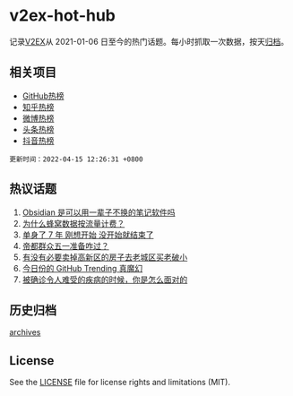 # v2ex-hot-hub

 记录[V2EX](https://www.v2ex.com/)从 2021-01-06 日至今的热门话题。每小时抓取一次数据，按天[归档](archives)。
 
 ## 相关项目

- [GitHub热榜](https://github.com/snaildev/github-hot-hub)
- [知乎热榜](https://github.com/snaildev/zhihu-hot-hub)
- [微博热榜](https://github.com/snaildev/weibo-hot-hub)
- [头条热榜](https://github.com/snaildev/toutiao-hot-hub)
- [抖音热榜](https://github.com/snaildev/douyin-hot-hub)


 `更新时间：2022-04-15 12:26:31 +0800`

## 热议话题

1. [Obsidian 是可以用一辈子不换的笔记软件吗](https://www.v2ex.com/t/847011)
1. [为什么蜂窝数据按流量计费？](https://www.v2ex.com/t/847064)
1. [单身了 7 年 刚想开始 没开始就结束了](https://www.v2ex.com/t/847085)
1. [帝都群众五一准备咋过？](https://www.v2ex.com/t/846926)
1. [有没有必要卖掉高新区的房子去老城区买老破小](https://www.v2ex.com/t/846937)
1. [今日份的 GitHub Trending 真魔幻](https://www.v2ex.com/t/847082)
1. [被确诊令人难受的疾病的时候，你是怎么面对的](https://www.v2ex.com/t/846981)

## 历史归档

[archives](archives)

## License

See the [LICENSE](LICENSE) file for license rights and limitations (MIT).
